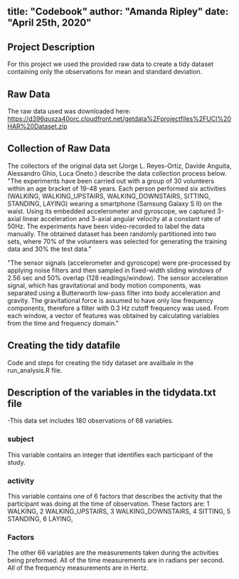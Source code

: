 
title: "Codebook"
author: "Amanda Ripley"
date: "April 25th, 2020"
---

## Project Description
For this project we used the provided raw data to create a tidy dataset containing only the observations for mean and standard deviation. 

## Raw Data 
The raw data used was downloaded here: https://d396qusza40orc.cloudfront.net/getdata%2Fprojectfiles%2FUCI%20HAR%20Dataset.zip

## Collection of Raw Data
The collectors of the original data set (Jorge L. Reyes-Ortiz, Davide Anguita, Alessandro Ghio, Luca Oneto.) describe the data collection process below.
"The experiments have been carried out with a group of 30 volunteers within an age bracket of 19-48 years. Each person performed six activities (WALKING, WALKING_UPSTAIRS, WALKING_DOWNSTAIRS, SITTING, STANDING, LAYING) wearing a smartphone (Samsung Galaxy S II) on the waist. Using its embedded accelerometer and gyroscope, we captured 3-axial linear acceleration and 3-axial angular velocity at a constant rate of 50Hz. The experiments have been video-recorded to label the data manually. The obtained dataset has been randomly partitioned into two sets, where 70% of the volunteers was selected for generating the training data and 30% the test data." 

"The sensor signals (accelerometer and gyroscope) were pre-processed by applying noise filters and then sampled in fixed-width sliding windows of 2.56 sec and 50% overlap (128 readings/window). The sensor acceleration signal, which has gravitational and body motion components, was separated using a Butterworth low-pass filter into body acceleration and gravity. The gravitational force is assumed to have only low frequency components, therefore a filter with 0.3 Hz cutoff frequency was used. From each window, a vector of features was obtained by calculating variables from the time and frequency domain."

## Creating the tidy datafile
Code and steps for creating the tidy dataset are availbale in the run_analysis.R file.

## Description of the variables in the tidydata.txt file

  -This data set includes 180 observations of 68 variables.

### subject
This variable contains an integer that identifies each participant of the study.

### activity
This variable contains one of 6 factors that describes the activity that the participant was doing at the time of observation.
These factors are:
1 WALKING,
2 WALKING_UPSTAIRS,
3 WALKING_DOWNSTAIRS,
4 SITTING,
5 STANDING,
6 LAYING,

### Factors
The other 66 variables are the measurements taken during the activities being preformed. 
All of the time measurements are in radians per second.
All of the frequency measurements are in Hertz.
